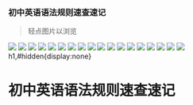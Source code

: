 ### 初中英语语法规则速查速记
> 轻点图片以浏览
<img data-fancybox="eng" src="https://cdn.jsdelivr.net/gh/bywhite0/image@main/m-eng/1.png" />
<img data-fancybox="eng" src="https://cdn.jsdelivr.net/gh/bywhite0/image@main/m-eng/2.png" id="hidden" />
<img data-fancybox="eng" src="https://cdn.jsdelivr.net/gh/bywhite0/image@main/m-eng/3.png" id="hidden" />
<img data-fancybox="eng" src="https://cdn.jsdelivr.net/gh/bywhite0/image@main/m-eng/4.png" id="hidden" />
<img data-fancybox="eng" src="https://cdn.jsdelivr.net/gh/bywhite0/image@main/m-eng/5.png" id="hidden" />
<img data-fancybox="eng" src="https://cdn.jsdelivr.net/gh/bywhite0/image@main/m-eng/6.png" id="hidden" />
<img data-fancybox="eng" src="https://cdn.jsdelivr.net/gh/bywhite0/image@main/m-eng/7.png" id="hidden" />
<img data-fancybox="eng" src="https://cdn.jsdelivr.net/gh/bywhite0/image@main/m-eng/8.png" id="hidden" />
<img data-fancybox="eng" src="https://cdn.jsdelivr.net/gh/bywhite0/image@main/m-eng/9.png" id="hidden" />
<img data-fancybox="eng" src="https://cdn.jsdelivr.net/gh/bywhite0/image@main/m-eng/10.png" id="hidden" />
<img data-fancybox="eng" src="https://cdn.jsdelivr.net/gh/bywhite0/image@main/m-eng/11.png" id="hidden" />
<img data-fancybox="eng" src="https://cdn.jsdelivr.net/gh/bywhite0/image@main/m-eng/12.png" id="hidden" />
<img data-fancybox="eng" src="https://cdn.jsdelivr.net/gh/bywhite0/image@main/m-eng/13.png" id="hidden" />
<img data-fancybox="eng" src="https://cdn.jsdelivr.net/gh/bywhite0/image@main/m-eng/14.png" id="hidden" />
<img data-fancybox="eng" src="https://cdn.jsdelivr.net/gh/bywhite0/image@main/m-eng/15.png" id="hidden" />
<img data-fancybox="eng" src="https://cdn.jsdelivr.net/gh/bywhite0/image@main/m-eng/16.png" id="hidden" />
<img data-fancybox="eng" src="https://cdn.jsdelivr.net/gh/bywhite0/image@main/m-eng/17.png" id="hidden" />
<img data-fancybox="eng" src="https://cdn.jsdelivr.net/gh/bywhite0/image@main/m-eng/18.png" id="hidden" />
<v-style>h1,#hidden{display:none}</v-style>

# 初中英语语法规则速查速记